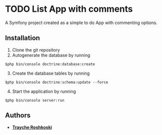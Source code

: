 # TODO List App with comments

A Symfony project created as a simple to do App with commenting options.

## Installation

1. Clone the git repository
2. Autogenerate the database by running 
```
$php bin/console doctrine:database:create
```
3. Create the database tables by running
```
$php bin/console doctrine:schema:update --force
```
4. Start the application by running
```
$php bin/console server:run
```

## Authors

* **[Trayche Roshkoski](trajcheroshkoski.com)**